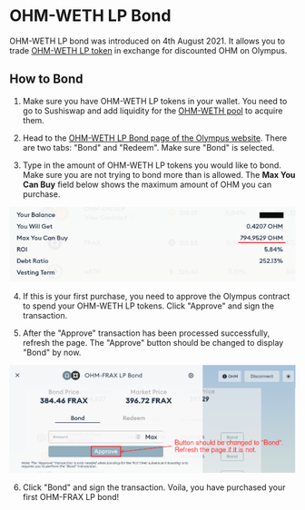 # OHM-WETH LP Bond

OHM-WETH LP bond was introduced on 4th August 2021. It allows you to trade [OHM-WETH LP token](https://app.sushi.com/add/0x383518188c0c6d7730d91b2c03a03c837814a899/0xc02aaa39b223fe8d0a0e5c4f27ead9083c756cc2) in exchange for discounted OHM on Olympus.

## How to Bond

1. Make sure you have OHM-WETH LP tokens in your wallet. You need to go to Sushiswap and add liquidity for the [OHM-WETH pool](https://app.sushi.com/add/0x383518188c0c6d7730d91b2c03a03c837814a899/0xc02aaa39b223fe8d0a0e5c4f27ead9083c756cc2) to acquire them.

2. Head to the [OHM-WETH LP Bond page of the Olympus website](https://app.olympusdao.finance/#/bonds/ohm_weth_lp). There are two tabs: "Bond" and "Redeem". Make sure "Bond" is selected.

3. Type in the amount of OHM-WETH LP tokens you would like to bond. Make sure you are not trying to bond more than is allowed. The **Max You Can Buy** field below shows the maximum amount of OHM you can purchase.

![You can only purchase up to a certain amount of OHM](../../.gitbook/assets/max_you_can_buy.png)

4. If this is your first purchase, you need to approve the Olympus contract to spend your OHM-WETH LP tokens. Click "Approve" and sign the transaction.

5. After the "Approve" transaction has been processed successfully, refresh the page. The "Approve" button should be changed to display "Bond" by now.

![Refresh the page after the token approval process](../../.gitbook/assets/bond_ohm_frax_refresh.png)

6. Click "Bond" and sign the transaction. Voila, you have purchased your first OHM-FRAX LP bond!
